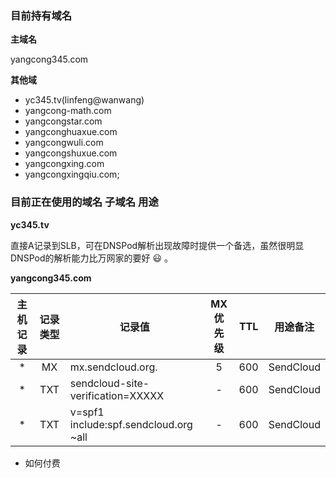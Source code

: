 ### 目前持有域名

**主域名**

yangcong345.com

**其他域**

- yc345.tv(linfeng@wanwang)
- yangcong-math.com
- yangcongstar.com
- yangconghuaxue.com
- yangcongwuli.com
- yangcongshuxue.com
- yangcongxing.com
- yangcongxingqiu.com;

### 目前正在使用的域名 子域名 用途 

**yc345.tv**

直接A记录到SLB，可在DNSPod解析出现故障时提供一个备选，虽然很明显DNSPod的解析能力比万网家的要好 :smiley: 。

**yangcong345.com**

| 主机记录 | 记录类型 | 记录值 | MX优先级 | TTL | 用途备注 |
| :------: | :------: | ------ | :------: | :-: | -------- |
| * | MX  | mx.sendcloud.org.  | 5  |  600  | SendCloud  |
| * | TXT | sendcloud-site-verification=XXXXX | - | 600 | SendCloud |
| * | TXT | v=spf1 include:spf.sendcloud.org ~all | - | 600 | SendCloud |

* 如何付费
